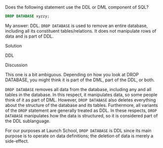 Does the following statement use the DDL or DML component of SQL?

```sql
DROP DATABASE xyzzy;
```

My answer:
DDL. `DROP DATABASE` is used to remove an entire database, including all its constituent tables/relations. It does not manipulate rows of data and is part of DDL.


Solution

DDL

Discussion

This one is a bit ambiguous. Depending on how you look at DROP DATABASE, you might think it is part of the DML, part of the DDL, or both.

`DROP DATABASE` removes all data from the database, including any and all tables in the database. In this respect, it manipulates data, so some people think of it as part of DML. However, `DROP DATABASE` also deletes everything about the structure of the database and its tables. Furthermore, all variants of the `DROP` statement are generally treated as DDL. In these respects, `DROP DATABASE` manipulates how the data is structured, so it is considered part of the DDL sublanguage.

For our purposes at Launch School, `DROP DATABASE` is DDL since its main purpose is to operate on data definitions; the deletion of data is merely a side-effect.

